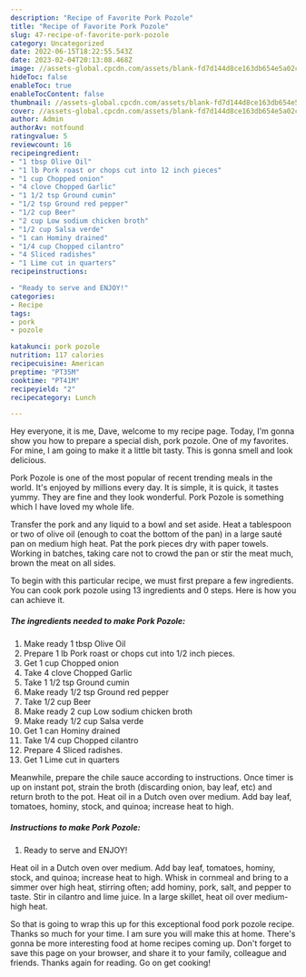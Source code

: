 ```yaml
---
description: "Recipe of Favorite Pork Pozole"
title: "Recipe of Favorite Pork Pozole"
slug: 47-recipe-of-favorite-pork-pozole
category: Uncategorized
date: 2022-06-15T18:22:55.543Z
date: 2023-02-04T20:13:08.468Z
image: //assets-global.cpcdn.com/assets/blank-fd7d144d8ce163db654e5a02c40b08a2775adb7897d16e4062681dc7e1b2800f.png
hideToc: false
enableToc: true
enableTocContent: false
thumbnail: //assets-global.cpcdn.com/assets/blank-fd7d144d8ce163db654e5a02c40b08a2775adb7897d16e4062681dc7e1b2800f.png
cover: //assets-global.cpcdn.com/assets/blank-fd7d144d8ce163db654e5a02c40b08a2775adb7897d16e4062681dc7e1b2800f.png
author: Admin
authorAv: notfound
ratingvalue: 5
reviewcount: 16
recipeingredient:
- "1 tbsp Olive Oil"
- "1 lb Pork roast or chops cut into 12 inch pieces"
- "1 cup Chopped onion"
- "4 clove Chopped Garlic"
- "1 1/2 tsp Ground cumin"
- "1/2 tsp Ground red pepper"
- "1/2 cup Beer"
- "2 cup Low sodium chicken broth"
- "1/2 cup Salsa verde"
- "1 can Hominy drained"
- "1/4 cup Chopped cilantro"
- "4 Sliced radishes"
- "1 Lime cut in quarters"
recipeinstructions:

- "Ready to serve and ENJOY!"
categories:
- Recipe
tags:
- pork
- pozole

katakunci: pork pozole 
nutrition: 117 calories
recipecuisine: American
preptime: "PT35M"
cooktime: "PT41M"
recipeyield: "2"
recipecategory: Lunch

---
```



Hey everyone, it is me, Dave, welcome to my recipe page. Today, I'm gonna show you how to prepare a special dish, pork pozole. One of my favorites. For mine, I am going to make it a little bit tasty. This is gonna smell and look delicious.

Pork Pozole is one of the most popular of recent trending meals in the world. It's enjoyed by millions every day. It is simple, it is quick, it tastes yummy. They are fine and they look wonderful. Pork Pozole is something which I have loved my whole life.

Transfer the pork and any liquid to a bowl and set aside. Heat a tablespoon or two of olive oil (enough to coat the bottom of the pan) in a large sauté pan on medium high heat. Pat the pork pieces dry with paper towels. Working in batches, taking care not to crowd the pan or stir the meat much, brown the meat on all sides.


To begin with this particular recipe, we must first prepare a few ingredients. You can cook pork pozole using 13 ingredients and 0 steps. Here is how you can achieve it.

<!--inarticleads1-->

##### The ingredients needed to make Pork Pozole:

1. Make ready 1 tbsp Olive Oil
1. Prepare 1 lb Pork roast or chops cut into 1/2 inch pieces.
1. Get 1 cup Chopped onion
1. Take 4 clove Chopped Garlic
1. Take 1 1/2 tsp Ground cumin
1. Make ready 1/2 tsp Ground red pepper
1. Take 1/2 cup Beer
1. Make ready 2 cup Low sodium chicken broth
1. Make ready 1/2 cup Salsa verde
1. Get 1 can Hominy drained
1. Take 1/4 cup Chopped cilantro
1. Prepare 4 Sliced radishes.
1. Get 1 Lime cut in quarters


Meanwhile, prepare the chile sauce according to instructions. Once timer is up on instant pot, strain the broth (discarding onion, bay leaf, etc) and return broth to the pot. Heat oil in a Dutch oven over medium. Add bay leaf, tomatoes, hominy, stock, and quinoa; increase heat to high. 

<!--inarticleads2-->

##### Instructions to make Pork Pozole:


1. Ready to serve and ENJOY!

Heat oil in a Dutch oven over medium. Add bay leaf, tomatoes, hominy, stock, and quinoa; increase heat to high. Whisk in cornmeal and bring to a simmer over high heat, stirring often; add hominy, pork, salt, and pepper to taste. Stir in cilantro and lime juice. In a large skillet, heat oil over medium-high heat. 

So that is going to wrap this up for this exceptional food pork pozole recipe. Thanks so much for your time. I am sure you will make this at home. There's gonna be more interesting food at home recipes coming up. Don't forget to save this page on your browser, and share it to your family, colleague and friends. Thanks again for reading. Go on get cooking!
